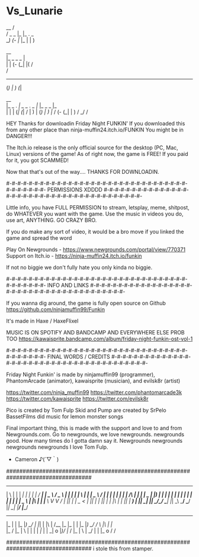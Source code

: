 # Vs_Lunarie
 __                 /                                  
/ _   _ |_ |_ .  _                                     
\__) (- |_ |_ | | )                                    
                                                       
 __                                                    
|_   _  _  _  |                                        
|   |  (- (_| |( \/                                    
                 /                                     
                                                       
 _   _     _                                           
(_) | )   (_|                                          
                                                       
 __                                                    
|_   _ .  _|  _        _  .  _  |_  |_       _  _  |_  
|   |  | (_| (_| \/   | ) | (_) | ) |_   \/ (- (_| | ) 
                 /          _/           /             

HEY
Thanks for downloadin Friday Night FUNKIN'
If you downloaded this from any other place than ninja-muffin24.itch.io/FUNKIN
You might be in DANGER!!! 

The Itch.io release is the only official source for the desktop (PC, Mac, Linux) versions of the game!
As of right now, the game is FREE! If you paid for it, you got SCAMMED!

Now that that's out of the way....
THANKS FOR DOWNLOADIN. 

#-#-#-#-#-#-#-#-#-#-#-#-#-#-#-#-#-#-#-#-#-#-#-#-#-#-#-#-#-#-#-#-#-#-#-#-#-#-#-
    PERMISSIONS XDDDD
#-#-#-#-#-#-#-#-#-#-#-#-#-#-#-#-#-#-#-#-#-#-#-#-#-#-#-#-#-#-#-#-#-#-#-#-#-#-#-

Little info, you have FULL PERMISSION to stream, letsplay, meme, shitpost, do WHATEVER you want with the game.
Use the music in videos you do, use art, ANYTHING. GO CRAZY BRO.

If you do make any sort of video, it would be a bro move if you linked the game and spread the word

Play On Newgrounds - https://www.newgrounds.com/portal/view/770371
Support on Itch.io - https://ninja-muffin24.itch.io/funkin

If not no biggie we don't fully hate you only kinda no biggie.


#-#-#-#-#-#-#-#-#-#-#-#-#-#-#-#-#-#-#-#-#-#-#-#-#-#-#-#-#-#-#-#-#-#-#-#-#-#-#-
    INFO AND LINKS
#-#-#-#-#-#-#-#-#-#-#-#-#-#-#-#-#-#-#-#-#-#-#-#-#-#-#-#-#-#-#-#-#-#-#-#-#-#-#-

If you wanna dig around, the game is fully open source on Github
https://github.com/ninjamuffin99/Funkin

It's made in Haxe / HaxeFlixel

MUSIC IS ON SPOTIFY AND BANDCAMP AND EVERYWHERE ELSE PROB TOO
https://kawaisprite.bandcamp.com/album/friday-night-funkin-ost-vol-1


#-#-#-#-#-#-#-#-#-#-#-#-#-#-#-#-#-#-#-#-#-#-#-#-#-#-#-#-#-#-#-#-#-#-#-#-#-#-#-
    FINAL WORDS / CREDITS
#-#-#-#-#-#-#-#-#-#-#-#-#-#-#-#-#-#-#-#-#-#-#-#-#-#-#-#-#-#-#-#-#-#-#-#-#-#-#-

Friday Night Funkin' is made by ninjamuffin99 (programmer), PhantomArcade (animator), kawaisprite (musician), and evilsk8r (artist)

https://twitter.com/ninja_muffin99
https://twitter.com/phantomarcade3k
https://twitter.com/kawaisprite
https://twitter.com/evilsk8r

Pico is created by Tom Fulp
Skid and Pump are created by SrPelo
BassetFilms did music for lemon monster songs


Final important thing, this is made with the support and love to and from Newgrounds.com.
Go to newgrounds, we love newgrounds. newgrounds good. How many times do I gotta damn say it. Newgrounds newgrounds newgrounds newgrounds
I love Tom Fulp.

- Cameron ♪(´▽｀)

##################################################################################
                                                                                  
 _   _   _____   _      _    ____   ____     ___    _   _   _   _   ____    ____  
| \ | | | ____| | |    | |  / ___| |  _ \   / _ \  | | | | | \ | | |  _ \  / ___| 
|  \| | |  _|   | | /\ | | | |  _  | |_) | | | | | | | | | |  \| | | | | | \___ \ 
| |\  | | |___   \ V  V /  | |_| | |  _ <  | |_| | | |_| | | |\  | | |_| |  ___) |
|_| \_| |_____|   \_/\_/    \____| |_| \_\  \___/   \___/  |_| \_| |____/  |____/ 
 _       _  _     ___    ___       __              _       _  _       _        _  
|_ |  | |_ |_) \_/ | |_|  |  |\ | /__     |_      |_ |  | |_ |_) \_/ / \ |\ | |_  
|_  \/  |_ | \  |  | | | _|_ | \| \_| o   |_)\/   |_  \/  |_ | \  |  \_/ | \| |_ o
                                      /      /                                    
                                                                                  
##################################################################################
i stole this from stamper.
